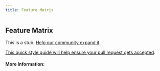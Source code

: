 ```yaml
---
title: Feature Matrix
---
```


## Feature Matrix

This is a stub. [Help our community expand it](https://github.com/freecodecamp/guides/tree/master/src/pages/articles/design/user-experience-research/feature-matrix/index.md).

[This quick style guide will help ensure your pull request gets accepted](https://github.com/freeCodeCamp/guides/blob/master/README.md).

<!-- The article goes here, in GitHub-flavored Markdown. Feel free to add YouTube videos, images, and CodePen/JSBin embeds  -->

#### More Information:
<!-- Please add any articles you think might be helpful to read before writing the article -->


